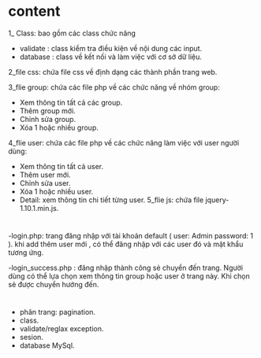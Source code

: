 # content
1_ Class: bao gồm các class chức năng
- validate : class kiểm tra điều kiện về nội dung các input.
- database : class về kết nối và làm việc với cơ sở dữ liệu.
  
2_file css: chứa file css về định dạng các thành phần trang web.

3_flie group: chứa các file php về các chức năng về nhóm group:
- Xem thông tin tất cả các group.
- Thêm group mới.
- Chỉnh sửa group.
- Xóa 1 hoặc nhiều group.
  
4_flie user: chứa các file php về các chức năng làm việc với user người dùng:
- Xem thông tin tất cả user.
- Thêm user mới.
- Chỉnh sửa user.
- Xóa 1 hoặc nhiều user.
- Detail: xem thông tin chi tiết từng user.
5_flie js: chứa file jquery-1.10.1.min.js.
#
-login.php: trang đăng nhập với tài khoản default ( user: Admin password: 1 ).
khi add thêm user mới , có thể đăng nhập với các user đó và mật khẩu tương ứng.

-login_success.php : đăng nhập thành công sẻ chuyển đến trang. Người dùng có thể 
lựa chọn xem thông tin group hoặc user ở trang này. Khi chọn sẻ được chuyển hướng đến.
#
- phân trang: pagination.
- class.
- validate/reglax exception.
- sesion.
- database MySql.
  


